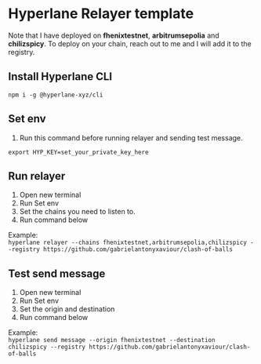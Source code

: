 # Hyperlane Relayer template

Note that I have deployed on **fhenixtestnet**, **arbitrumsepolia** and **chilizspicy**. To deploy on your chain, reach out to me and I will add it to the registry.

## Install Hyperlane CLI

`npm i -g @hyperlane-xyz/cli`

## Set env

1. Run this command before running relayer and sending test message.

`export HYP_KEY=set_your_private_key_here`

## Run relayer

1. Open new terminal
2. Run Set env
3. Set the chains you need to listen to.
4. Run command below

Example: <br/>
`hyperlane relayer --chains fhenixtestnet,arbitrumsepolia,chilizspicy --registry https://github.com/gabrielantonyxaviour/clash-of-balls`

## Test send message

1. Open new terminal
2. Run Set env
3. Set the origin and destination
4. Run command below

Example: <br/>
`hyperlane send message --origin fhenixtestnet --destination chilizspicy --registry https://github.com/gabrielantonyxaviour/clash-of-balls`
